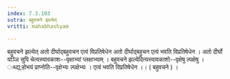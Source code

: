 ```yaml
---
index: 7.3.103
sutra: बहुवचने झल्येत्‌
vritti: mahabhashyam

---
```

 बहुवचने झल्येत् अतो दीर्घाद्बहुवचन एत्वं विप्रतिषेधेन अतो दीर्घाद्बहुचन एत्वं भवति विप्रतिषेधेन । अतो दीर्घो यञ्ञि सुपि चेत्यस्यावकाशः--वृक्षाभ्यां प्लक्षाभ्याम् । बहुवचने झल्येदित्यस्यावकाशो--वृक्षेषु ल्पक्षेषु । ःथ्द्य;होभयं प्राप्नोति--वृक्षेभ्यः ल्पक्षेभ्यः । एत्वं भवति विप्रतिषेधेन ।। ( बहुवचने ) । 